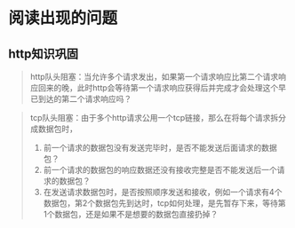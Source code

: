 # 阅读出现的问题

## http知识巩固

> http队头阻塞：当允许多个请求发出，如果第一个请求响应比第二个请求响应回来的晚，此时http会等待第一个请求响应获得后并完成才会处理这个早已到达的第二个请求响应吗？

> tcp队头阻塞：由于多个http请求公用一个tcp链接，那么在将每个请求拆分成数据包时，
>
> 1. 前一个请求的数据包没有发送完毕时，是否不能发送后面请求的数据包？
> 2. 前一个请求的数据包的响应数据还没有接收完整是否不能发送后一个请求的数据包？
> 3. 在发送请求数据包时，是否按照顺序发送和接收，例如一个请求有4个数据包，第2个数据包先到达时，tcp如何处理，是先暂存下来，等待第1个数据包，还是如果不是想要的数据包直接扔掉？